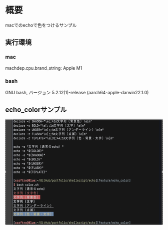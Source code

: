 # 概要
macでのechoで色をつけるサンプル

## 実行環境
### mac
machdep.cpu.brand_string: Apple M1

### bash
GNU bash, バージョン 5.2.12(1)-release (aarch64-apple-darwin22.1.0)

## echo_colorサンプル
![echo_color](https://github.com/Cozftro/portfolio/blob/main/shellscript/echo/docs/echo_color.gif?raw=true)
